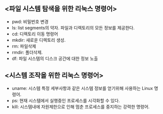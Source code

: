 ## <파일 시스템 탐색을 위한 리눅스 명령어>
- pwd: 비밀번호 변경
- ls: list segments의 약자. 파일과 디렉토리의 모든 정보를 제공한다.
- cd: 디렉토리 이동 명령어
- mkdir: 새로운 디렉토리 생성.
- rm: 파일삭제
- rmdir: 폴더삭제.
- df: 파일 시스템의 디스크 공간에 대한 정보 노출

## <시스템 조작을 위한 리눅스 명령어>
- uname: 시스템 특정 세부사항과 같은 시스템 정보를 얻기위해 사용하는 Linux 명령어.
- ps: 현재 시스템에서 실행중인 프로세스를 시각화할 수 있다.
- kill: 시스템내에 자원제한으로 인해 멈춘 프로세스를 중지하는 강력한 명령어.
